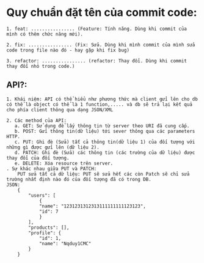 # Quy chuẩn đặt tên của commit code: 
    1. feat: ................ (Feature: Tính năng. Dùng khi commit của mình có thêm chức năng mới).
    
    2. fix: ................ (Fix: Sửa. Dùng khi mình commit của mình sửa code trong file nào đó - hay gặp khi fix bug)

    3. refactor: ................ (refactor: Thay đổi. Dùng khi commit thay đổi nhỏ trong code.)

## API?:

    1. Khái niệm: API có thể hiểu như phương thức mà client gửi lên cho db có thể là object có thể là 1 function,..... và db sẽ trả lại kết quả cho phía client thông qua dạng JSON/XML 
    
    2. Các method của API: 
       a. GET: Sử dụng để lấy thông tin từ server theo URI đã cung cấp.
       b. POST: Gửi thông tin(dữ liệu) tới sever thông qua các parameters HTTP.
       c. PUT: Ghi đè (Sửa) tất cả thông tin(dữ liệu 1) của đối tượng với những gì được gửi lên (dữ liệu 2).
       d. PATCH: Ghi đè (Sửa) các thông tin (các trường của dữ liệu) được thay đổi của đối tượng.
       e. DELETE: Xóa resource trên server.
    . Sự khác nhau giữa PUT và PATCH:
        PUT sửa tất cả dữ liệu: PUT sẽ sửa hết các còn Patch sẽ chỉ sửa trường nhất định nào đó của đối tượng đã có trong DB.
    JSON: 
        {
            "users": [
                {
                "name": "1231231312313111111111123123",
                "id": 7
                }
            ],
            "products": [],
            "profile": {
                "id": 1,
                "name": "Nqduy1CMC"
            }
        }